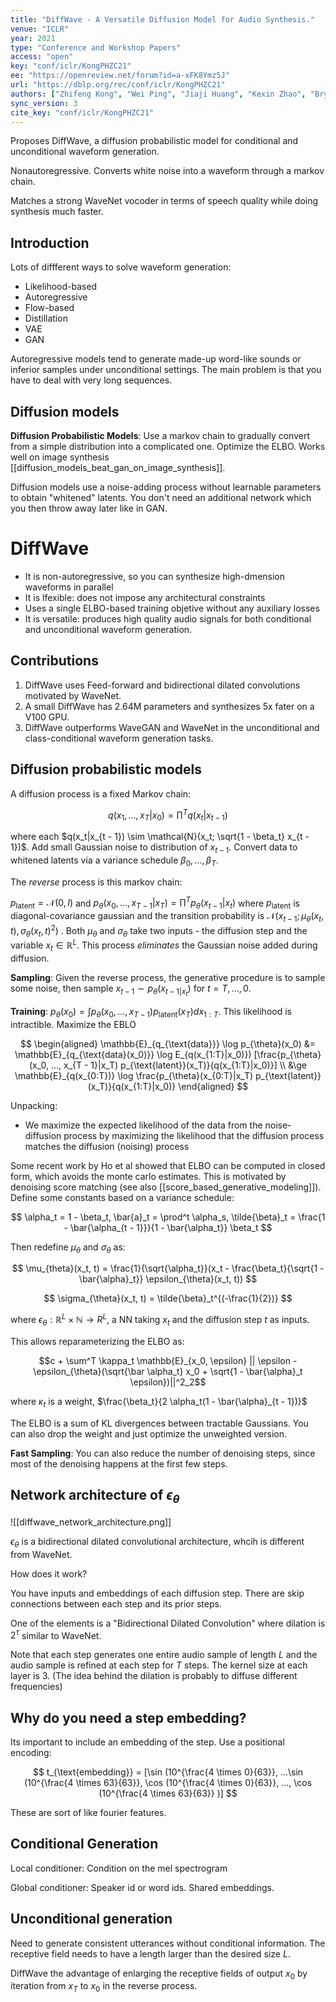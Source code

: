 ```yaml
---
title: "DiffWave - A Versatile Diffusion Model for Audio Synthesis."
venue: "ICLR"
year: 2021
type: "Conference and Workshop Papers"
access: "open"
key: "conf/iclr/KongPHZC21"
ee: "https://openreview.net/forum?id=a-xFK8Ymz5J"
url: "https://dblp.org/rec/conf/iclr/KongPHZC21"
authors: ["Zhifeng Kong", "Wei Ping", "Jiaji Huang", "Kexin Zhao", "Bryan Catanzaro"]
sync_version: 3
cite_key: "conf/iclr/KongPHZC21"
---
```


Proposes DiffWave, a diffusion probabilistic model for conditional and unconditional waveform generation.

Nonautoregressive. Converts white noise into a waveform through a markov chain.

Matches a strong WaveNet vocoder in terms of speech quality while doing synthesis much faster.

## Introduction

Lots of diffferent ways to solve waveform generation:
 - Likelihood-based
 - Autoregressive
 - Flow-based
 - Distillation
 - VAE
 - GAN

Autoregressive models tend to generate made-up word-like sounds or inferior samples under unconditional settings. The main problem is that you have to deal with very long sequences.

## Diffusion models

**Diffusion Probabilistic Models**: Use a markov chain to gradually convert from a simple distribution into a complicated one. Optimize the ELBO. Works well on image synthesis [[diffusion_models_beat_gan_on_image_synthesis]].

Diffusion models use a noise-adding process without learnable parameters to obtain "whitened" latents. You don't need an additional network which you then throw away later like in GAN.

# DiffWave

 - It is non-autoregressive, so you can synthesize high-dmension waveforms in parallel
 - It is lfexible: does not impose any architectural constraints
 - Uses a single ELBO-based training objetive without any auxiliary losses
 - It is versatile: produces high quality audio signals for both conditional and unconditional waveform generation.

## Contributions

1. DiffWave uses Feed-forward and bidirectional dilated convolutions motivated by WaveNet.
2. A small DiffWave has 2.64M parameters and synthesizes 5x fater on a V100 GPU.
3. DiffWave outperforms WaveGAN and WaveNet in the unconditional and class-conditional waveform generation tasks.


## Diffusion probabilistic models

A diffusion process is a fixed Markov chain:

$$
q(x_1, ..., x_T|x_0) = \prod^T q(x_t|x_{t - 1})
$$

where each $q(x_t|x_{t - 1}) \sim \mathcal{N}(x_t; \sqrt{1 - \beta_t} x_{t - 1})$. Add small Gaussian noise to distribution of $x_{t - 1}$. Convert data to whitened latents via a variance schedule $\beta_0, ..., \beta_T$.

The *reverse* process is this markov chain:

$p_{\text{latent}} = \mathcal{N}(0, I)$ and $p_{\theta}(x_0, ..., x_{T - 1}|x_T) = \prod^T p_{\theta}(x_{t - 1}|x_t)$ where $p_{\text{latent}}$ is diagonal-covariance gaussian and the transition probability is $\mathcal{N}(x_{t - 1}; \mu_{\theta}(x_t, t), \sigma_{\theta}(x_t, t)^2)$ . Both $\mu_{\theta}$ and $\sigma_{\theta}$ take two inputs - the diffusion step and the variable $x_t \in \mathbb{R}^L$. This process *eliminates* the Gaussian noise added during diffusion.

**Sampling**: Given the reverse process, the generative procedure is to sample some noise, then sample $x_{t - 1} \sim p_{\theta}(x_{t - 1|x_t})$ for $t = T, ..., 0$.

**Training**: $p_{\theta}(x_0) = \int p_{\theta}(x_0, ..., x_{T - 1}) p_{\text{latent}}(x_T) d x_{1:T}$. This likelihood is intractible. Maximize the EBLO

$$
\begin{aligned}
\mathbb{E}_{q_{\text{data}}} \log p_{\theta}(x_0) &= \mathbb{E}_{q_{\text{data}(x_0)}} \log E_{q(x_{1:T}|x_0)}) [\frac{p_{\theta} (x_0, ..., x_{T - 1}|x_T) p_{\text{latent}}(x_T)}{q(x_{1:T}|x_0)}] \\
&\ge \mathbb{E}_{q(x_{0:T})} \log \frac{p_{\theta}(x_{0:T}|x_T) p_{\text{latent}}(x_T)}{q(x_{1:T}|x_0)}
\end{aligned}
$$

Unpacking:
 - We maximize the expected likelihood of the data from the noise-diffusion process by maximizing the likelihood that the diffusion process matches the diffusion (noising) process

Some recent work by Ho et al showed that ELBO can be computed in closed form, which avoids the monte carlo estimates. This is motivated by denoising score matching (see also [[score_based_generative_modeling]]). Define some constants based on a variance schedule:

$$
\alpha_t = 1 - \beta_t, \bar{a}_t = \prod^t \alpha_s, \tilde{\beta}_t = \frac{1 - \bar{\alpha_{t - 1}}}{1 - \bar{\alpha_t}} \beta_t
$$

Then redefine $\mu_{\theta}$ and $\sigma_{\theta}$ as:

$$
\mu_{theta}(x_t, t) = \frac{1}{\sqrt{\alpha_t}}(x_t - \frac{\beta_t}{\sqrt{1 - \bar{\alpha}_t}} \epsilon_{\theta}(x_t, t))
$$

$$
\sigma_{\theta}(x_t, t) = \tilde{\beta}_t^{(-\frac{1}{2})}
$$

where $\epsilon_{\theta} : \mathbb{R}^L \times \mathbb{N} \to R^{L}$, a NN taking $x_t$ and the diffusion step $t$ as inputs.


This allows reparameterizing the ELBO as:

$$c + \sum^T \kappa_t \mathbb{E}_{x_0, \epsilon} || \epsilon - \epsilon_{\theta}(\sqrt{\bar \alpha_t} x_0 + \sqrt{1 - \bar{\alpha}_t \epsilon})||^2_2$$

where $\kappa_t$ is a weight, $\frac{\beta_t}{2 \alpha_t(1 - \bar{\alpha}_{t - 1})}$

The ELBO is a sum of KL divergences between tractable Gaussians. You can also drop the weight and just optimize the unweighted version.

**Fast Sampling**: You can also reduce the number of denoising steps, since most of the denoising happens at the first few steps.

## Network architecture of $\epsilon_{\theta}$

![[diffwave_network_architecture.png]]

$\epsilon_{\theta}$ is a bidirectional dilated convolutional architecture, whcih is different from WaveNet.

How does it work?

You have inputs and embeddings of each diffusion step. There are skip connections between each step and its prior steps.

One of the elements is a "Bidirectional Dilated Convolution" where dilation is $2^{\tau}$ similar to WaveNet.

Note that each step generates one entire audio sample of length $L$ and the audio sample is refined at each step for $T$ steps. The kernel size at each layer is 3. (The idea behind the dilation is probably to diffuse different frequencies)

## Why do you need a step embedding?

Its important to include an embedding of the step. Use a positional encoding:

$$
t_{\text{embedding}} = [\sin (10^{\frac{4 \times 0}{63}}, ...\sin (10^{\frac{4 \times 63}{63}}, \cos (10^{\frac{4 \times 0}{63}}, ..., \cos (10^{\frac{4 \times 63}{63}} )]
$$

These are sort of like fourier features.


## Conditional Generation

Local conditioner: Condition on the mel spectrogram

Global conditioner: Speaker id or word ids. Shared embeddings.

## Unconditional generation

Need to generate consistent utterances without conditional information. The receptive field needs to have a length larger than the desired size $L$.

DiffWave the advantage of enlarging the receptive fields of output $x_0$ by iteration from $x_T$ to $x_0$ in the reverse process.


